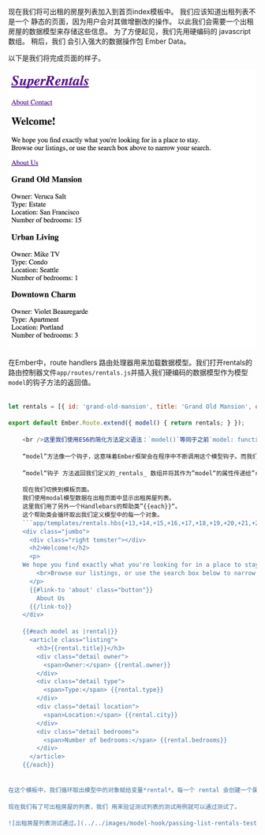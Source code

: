 现在我们将可出租的房屋列表加入到首页index模板中。 我们应该知道出租列表不是一个 静态的页面，因为用户会对其做增删改的操作。 以此我们会需要一个出租房屋的数据模型来存储这些信息。 为了方便起见，我们先用硬编码的 javascript 数组。 稍后，我们 会引入强大的数据操作包 Ember Data。

以下是我们将完成页面的样子。

![超级房屋出租网页有了出租房屋列表。](../../images/models/super-rentals-index-with-list.png)

在Ember中，route handlers 路由处理器用来加载数据模型。我们打开rentals的路由控制器文件`app/routes/rentals.js`并插入我们硬编码的数据模型作为模型`model`的钩子方法的返回值。

```app/routes/rentals.js import Ember from 'ember';

let rentals = [{ id: 'grand-old-mansion', title: 'Grand Old Mansion', owner: 'Veruca Salt', city: 'San Francisco', type: 'Estate', bedrooms: 15, image: 'https://upload.wikimedia.org/wikipedia/commons/c/cb/Crane_estate_(5).jpg' }, { id: 'urban-living', title: 'Urban Living', owner: 'Mike TV', city: 'Seattle', type: 'Condo', bedrooms: 1, image: 'https://upload.wikimedia.org/wikipedia/commons/0/0e/Alfonso_13_Highrise_Tegucigalpa.jpg' }, { id: 'downtown-charm', title: 'Downtown Charm', owner: 'Violet Beauregarde', city: 'Portland', type: 'Apartment', bedrooms: 3, image: 'https://upload.wikimedia.org/wikipedia/commons/f/f7/Wheeldon_Apartment_Building_-_Portland_Oregon.jpg' }];

export default Ember.Route.extend({ model() { return rentals; } });

    <br />这里我们使用ES6的简化方法定义语法：`model()`等同于之前`model: function()`的写法。
    
    “model”方法像一个钩子，这意味着Ember框架会在程序中不断调用这个模型钩子。而我们加在“rentals”   路由处理器中的钩子方法，会在用户调用”rentals“路由是被调用。
    
    ”model“钩子 方法返回我们定义的_rentals_ 数组并将其作为”model“的属性传递给”rentals“模板。
    
    现在我们切换到模板页面。
    我们使用modal模型数据在出租页面中显示出租房屋列表。
    这里我们用了另外一个Handlebars的帮助类”{{each}}“。
    这个帮助类会循环取出我们定义模型中的每一个对象。
    ```app/templates/rentals.hbs{+13,+14,+15,+16,+17,+18,+19,+20,+21,+22,+23,+24,+25,+26,+27,+28,+29}
    <div class="jumbo">
      <div class="right tomster"></div>
      <h2>Welcome!</h2>
      <p>
    We hope you find exactly what you're looking for in a place to stay.
        <br>Browse our listings, or use the search box below to narrow your search.
      </p>
      {{#link-to 'about' class="button"}}
        About Us
      {{/link-to}}
    </div>
    
    {{#each model as |rental|}}
      <article class="listing">
        <h3>{{rental.title}}</h3>
        <div class="detail owner">
          <span>Owner:</span> {{rental.owner}}
        </div>
        <div class="detail type">
          <span>Type:</span> {{rental.type}}
        </div>
        <div class="detail location">
          <span>Location:</span> {{rental.city}}
        </div>
        <div class="detail bedrooms">
          <span>Number of bedrooms:</span> {{rental.bedrooms}}
        </div>
      </article>
    {{/each}}
    

在这个模板中，我们循环取出模型中的对象赋给变量*rental*。每一个 rental 会创建一个属性列表。

现在我们有了可出租房屋的列表，我们 用来验证测试列表的测试用例就可以通过测试了。

![出租房屋列表测试通过。](../../images/model-hook/passing-list-rentals-tests.png)